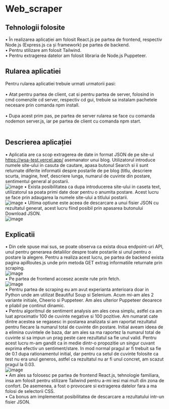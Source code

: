 # Web_scraper
## Tehnologii folosite
• În realizarea aplicației am folosit React.js pe partea de frontend, respectiv Node.js (Express.js ca și framework) pe partea de backend. <br/>
• Pentru stilizare am folosit Tailwind. <br/>
• Pentru extragerea datelor am folosit libraria de Node.js Puppeteer. <br/>
## Rularea aplicatiei
Pentru rularea aplicatiei trebuie urmati urmatorii pasi:<br/><br/>
• Atat pentru partea de client, cat si pentru partea de server, folosind in cmd comenzile cd server, respectiv cd gui, trebuie sa instalam pachetele necesare prin comanda npm install.<br/><br/>
• Dupa acest prim pas, pe partea de server rularea se face cu comanda nodemon server.js, iar pe partea de client cu comanda npm start.<br/><br/>
## Descrierea aplicației
• Aplicatia are ca scop extragerea de date in format JSON de pe site-ul https://wsa-test.vercel.app/ asemanator unui blog. Utilizatorul introduce numele site-ului in casuta de cautare, apasa butonul Search si ii sunt returnate diferite informatii despre postarile de pe blog (titlu, descriere scurta, imagine, href, descriere lunga, numarul de cuvinte din postare, sentimentul general al postarii.<br/>
![image](https://github.com/denisa-iordache/Web_scraper/assets/74931542/d835f9f4-ebae-4e9d-8f16-a02f7748b6f4)
• Exista posibilitatea ca dupa introducerea site-ului in caseta text, utilizatorul sa poata primi date doar pentru o anumita postare. Acest lucru se face prin adaugarea la numele site-ului a titlului postarii.<br/>
![image](https://github.com/denisa-iordache/Web_scraper/assets/74931542/cdff1b73-75c6-4aeb-93d4-b9d8323c653a)
• Ultima optiune este aceea de descarcare a unui fisier JSON cu rezultatul generat, acest lucru fiind posibil prin apasarea butonului Download JSON.<br/>
![image](https://github.com/denisa-iordache/Web_scraper/assets/74931542/4c67e44e-7c7b-4cdf-9912-6c4d15e515f1)
## Explicatii
• Din cele spuse mai sus, se poate observa ca exista doua endpoint-uri API, unul pentru generarea detaliilor despre toate postarile si unul pentru o postare la alegere. Pentru a realiza acest lucru, pe partea de backend exista pagina apiRoutes.js unde prin metoda GET extrag informatiile returnate prin scraping.<br/>
![image](https://github.com/denisa-iordache/Web_scraper/assets/74931542/18b0427c-18f5-48c7-8c8d-2c6d01c9cb15)
<br/>
• Pe partea de frontend accesez aceste rute prin fetch.<br/>
![image](https://github.com/denisa-iordache/Web_scraper/assets/74931542/be940736-2b23-40dc-b356-bac79e53e25f)
<br/>
• Pentru partea de scraping eu am avut experianta anterioara doar in Python unde am utilizat Beautiful Soup si Selenium. Acum mi-am ales 2 variante initiale, Cheerio si Puppeteer. Am ales ulterior Puppeteer deoarece e pliabil pe continut dinamic.<br/>
• Pentru algoritmul de sentiment analysis am ales ceva simplu, astfel ca am luat aproximativ 100 de cuvinte negative si 100 pozitive. Am numarat cate dintre acestea se regasesc in postarea analizata si am raportat rezultatul pentru fiecare la numarul total de cuvinte din postare. Initial aveam ideea de a elimina cuvintele de baza, dar am ales sa ma raportez la numarul total de cuvinte si sa impun un prag peste care rezultatul sa fie unul valid. Pentru acest lucru m-am gandit ca in medie dintr-o propozitie un singur cuvant exprima efectiv un sentiment/stare. In mod normal pragul ar fi trebuit sa fie de 0.1 dupa rationamentul initial, dar pentru ca setul de cuvinte folosite ca test nu era unul generos, astfel ca rezultatul nu ar fi unul concret, am scazut pragul la 0.03.<br/>
![image](https://github.com/denisa-iordache/Web_scraper/assets/74931542/fb5484ce-7c7b-4f1a-8652-51da0e8cb41e)
<br/>
• Am ales sa folosesc pe partea de frontend React.js, tehnologie familiara, insa am folosit pentru stilizare Tailwind pentru a-mi iesi mai mult din zona de confort. De asemenea, a fost o provocare si extragerea datelor fara a ma folosi de selectorii CSS.<br/>
• Ca bonus am implementat posibilitatea de descarcare a rezultatului intr-un fisier JSON.

